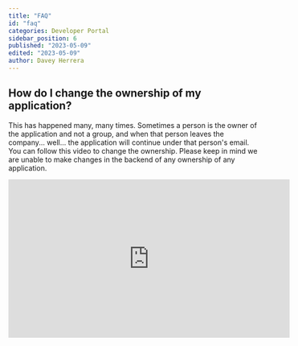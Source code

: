 ```yaml
---
title: "FAQ"
id: "faq"
categories: Developer Portal
sidebar_position: 6
published: "2023-05-09"
edited: "2023-05-09"
author: Davey Herrera
---
```

<VersioningTracker frontMatter={frontMatter}/>

## How do I change the ownership of my application?

This has happened many, many times. Sometimes a person is the owner of the application and not a group, and when that person leaves the company... well... the application will continue under that person's email. You can follow this video to change the ownership. Please keep in mind we are unable to make changes in the backend of any ownership of any application.

<iframe width="560" height="315" src="https://www.youtube.com/embed/3xyZeO8cdDs" title="YouTube video player" frameborder="0" allow="accelerometer; autoplay; clipboard-write; encrypted-media; gyroscope; picture-in-picture; web-share" allowfullscreen></iframe>
<AuthorBox frontMatter={frontMatter}/>
